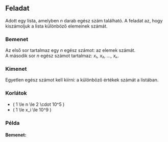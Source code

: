 ## Feladat

Adott egy lista, amelyben _n_ darab egész szám található. A feladat az, hogy kiszámoljuk a lista különböző elemeinek számát.

### Bemenet
Az első sor tartalmaz egy _n_ egész számot: az elemek számát.  
A második sor _n_ egész számot tartalmaz: _x₁, x₂, ..., xₙ_.

### Kimenet
Egyetlen egész számot kell kiírni: a különböző értékek számát a listában.

### Korlátok
- \( 1 \le n \le 2 \cdot 10^5 \)
- \( 1 \le x_i \le 10^9 \)

### Példa

#### Bemenet:
